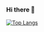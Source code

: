 ### Hi there 👋

[![Top Langs](https://github-readme-stats-one-murex.vercel.app/api/top-langs/?username=daaa1m)](https://github.com/daaa1m/github-readme-stats)

